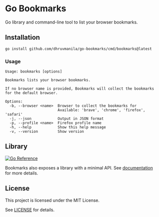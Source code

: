 # Go Bookmarks

Go library and command-line tool to list your browser bookmarks.

## Installation

```bash
go install github.com/dhruvmanila/go-bookmarks/cmd/bookmarks@latest
```

### Usage

```
Usage: bookmarks [options]

Bookmarks lists your browser bookmarks.

If no browser name is provided, Bookmarks will collect the bookmarks
for the default browser.

Options:
  -b, --browser <name>  Browser to collect the bookmarks for
                        Available: 'brave', 'chrome', 'firefox', 'safari'
  -j, --json            Output in JSON format
  -p, --profile <name>  Firefox profile name
  -h, --help            Show this help message
  -v, --version         Show version
```

## Library

[![Go Reference](https://pkg.go.dev/badge/github.com/dhruvmanila/go-bookmarks/pkg/browser.svg)](https://pkg.go.dev/github.com/dhruvmanila/go-bookmarks/pkg/browser)

Bookmarks also exposes a library with a minimal API. See
[documentation](https://pkg.go.dev/github.com/dhruvmanila/go-bookmarks/pkg/browser) for
more details.

## License

This project is licensed under the MIT License.

See [LICENSE](./LICENSE) for details.
